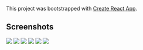This project was bootstrapped with [Create React App](https://github.com/facebook/create-react-app).

## Screenshots

 <img src="https://github.com/dongpak/churchui/blob/master/main.jpg"/>
 
 <img src="https://github.com/dongpak/churchui/blob/master/menu.png"/>

 <img src="https://github.com/dongpak/churchui/blob/master/managechurch.png"/>

 <img src="https://github.com/dongpak/churchui/blob/master/editchurch.png"/> 
 
 <img src="https://github.com/dongpak/churchui/blob/master/edituser.png"/> 
 
 <img src="https://github.com/dongpak/churchui/blob/master/churchselector.png"/>